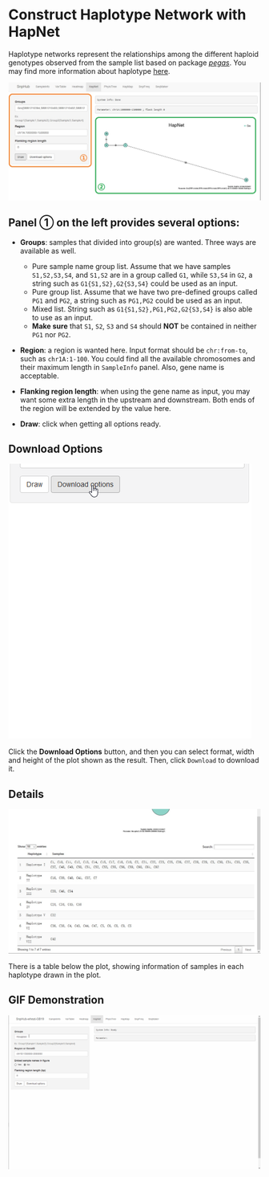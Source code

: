 # Construct Haplotype Network with HapNet

Haplotype networks represent the relationships among the different haploid genotypes observed from the sample list based on package *[pegas](http://ape-package.ird.fr/pegas.html)*. You may find more information about haplotype [here](http://phylonetworks.blogspot.com/2013/09/how-do-we-interpret-rooted-haplotype.html).

![HapNet tag](./../img/HapNet-1.jpg)

## Panel ① on the left provides several options:
- **Groups**: samples that divided into group(s) are wanted. Three ways are available as well.
	- Pure sample name group list. Assume that we have samples `S1,S2,S3,S4`, and `S1,S2` are in a group called `G1`, while `S3,S4` in `G2`, a string such as `G1{S1,S2},G2{S3,S4}` could be used as an input.
	- Pure group list. Assume that we have two pre-defined groups called `PG1` and `PG2`, a string such as `PG1,PG2` could be used as an input.
	- Mixed list. String such as `G1{S1,S2},PG1,PG2,G2{S3,S4}` is also able to use as an input.
	- **Make sure** that `S1`, `S2`, `S3` and `S4` should **NOT** be contained in neither `PG1` nor `PG2`.

- **Region**: a region is wanted here. Input format should be `chr:from-to`, such as `chr1A:1-100`. You could find all the available chromosomes and their maximum length in `SampleInfo` panel. Also, gene name is acceptable.

- **Flanking region length**: when using the gene name as input, you may want some extra length in the upstream and downstream. Both ends of the region will be extended by the value here.

- **Draw**: click when getting all options ready.

## Download Options

![Download options](./../img/Download-options-2.gif)

Click the **Download Options** button, and then you can select format, width and height of the plot shown as the result. Then, click `Download` to download it.

## Details

![HapNet tag](./../img/HapNet-2.jpg)

There is a table below the plot, showing information of samples in each haplotype drawn in the plot.

## GIF Demonstration

![GIF Demonstration of HapNet](./../img/HapNet-0.gif)